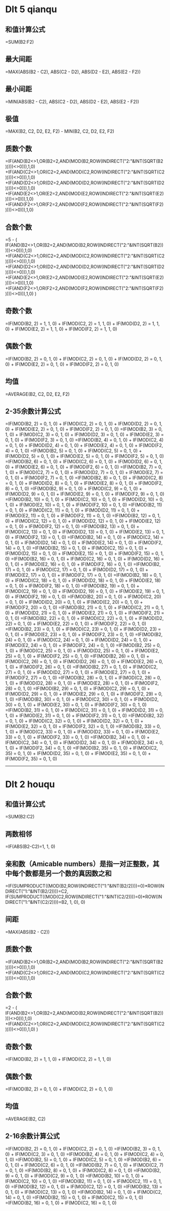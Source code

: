 # Dlt 5 qianqu
## 和值计算公式
=SUM(B2:F2)

## 最大间距
=MAX(ABS(B2 - C2), ABS(C2 - D2), ABS(D2 - E2), ABS(E2 - F2))

## 最小间距
=MIN(ABS(B2 - C2), ABS(C2 - D2), ABS(D2 - E2), ABS(E2 - F2))

## 极值
=MAX(B2, C2, D2, E2, F2) - MIN(B2, C2, D2, E2, F2)

## 质数个数
=IF(AND(B2<>1,OR(B2=2,AND(MOD(B2,ROW(INDIRECT("2:"&INT(SQRT(B2)))))<>0))),1,0)
+IF(AND(C2<>1,OR(C2=2,AND(MOD(C2,ROW(INDIRECT("2:"&INT(SQRT(C2)))))<>0))),1,0)
+IF(AND(D2<>1,OR(D2=2,AND(MOD(D2,ROW(INDIRECT("2:"&INT(SQRT(D2)))))<>0))),1,0)
+IF(AND(E2<>1,OR(E2=2,AND(MOD(E2,ROW(INDIRECT("2:"&INT(SQRT(E2)))))<>0))),1,0)
+IF(AND(F2<>1,OR(F2=2,AND(MOD(F2,ROW(INDIRECT("2:"&INT(SQRT(F2)))))<>0))),1,0)

## 合数个数
=5 - (
 IF(AND(B2<>1,OR(B2=2,AND(MOD(B2,ROW(INDIRECT("2:"&INT(SQRT(B2)))))<>0))),1,0)
+IF(AND(C2<>1,OR(C2=2,AND(MOD(C2,ROW(INDIRECT("2:"&INT(SQRT(C2)))))<>0))),1,0)
+IF(AND(D2<>1,OR(D2=2,AND(MOD(D2,ROW(INDIRECT("2:"&INT(SQRT(D2)))))<>0))),1,0)
+IF(AND(E2<>1,OR(E2=2,AND(MOD(E2,ROW(INDIRECT("2:"&INT(SQRT(E2)))))<>0))),1,0)
+IF(AND(F2<>1,OR(F2=2,AND(MOD(F2,ROW(INDIRECT("2:"&INT(SQRT(F2)))))<>0))),1,0)
)

## 奇数个数
=IF(MOD(B2, 2) = 1, 1, 0) + IF(MOD(C2, 2) = 1, 1, 0) + IF(MOD(D2, 2) = 1, 1, 0) + IF(MOD(E2, 2) = 1, 1, 0) + IF(MOD(F2, 2) = 1, 1, 0)

## 偶数个数
=IF(MOD(B2, 2) = 0, 1, 0) + IF(MOD(C2, 2) = 0, 1, 0) + IF(MOD(D2, 2) = 0, 1, 0) + IF(MOD(E2, 2) = 0, 1, 0) + IF(MOD(F2, 2) = 0, 1, 0)

## 均值
=AVERAGE(B2, C2, D2, E2, F2)

## 

## 2-35余数计算公式

=IF(MOD(B2, 2) = 0, 1, 0) + IF(MOD(C2, 2) = 0, 1, 0) + IF(MOD(D2, 2) = 0, 1, 0) + IF(MOD(E2, 2) = 0, 1, 0) + IF(MOD(F2, 2) = 0, 1, 0)
=IF(MOD(B2, 3) = 0, 1, 0) + IF(MOD(C2, 3) = 0, 1, 0) + IF(MOD(D2, 3) = 0, 1, 0) + IF(MOD(E2, 3) = 0, 1, 0) + IF(MOD(F2, 3) = 0, 1, 0)
=IF(MOD(B2, 4) = 0, 1, 0) + IF(MOD(C2, 4) = 0, 1, 0) + IF(MOD(D2, 4) = 0, 1, 0) + IF(MOD(E2, 4) = 0, 1, 0) + IF(MOD(F2, 4) = 0, 1, 0)
=IF(MOD(B2, 5) = 0, 1, 0) + IF(MOD(C2, 5) = 0, 1, 0) + IF(MOD(D2, 5) = 0, 1, 0) + IF(MOD(E2, 5) = 0, 1, 0) + IF(MOD(F2, 5) = 0, 1, 0)
=IF(MOD(B2, 6) = 0, 1, 0) + IF(MOD(C2, 6) = 0, 1, 0) + IF(MOD(D2, 6) = 0, 1, 0) + IF(MOD(E2, 6) = 0, 1, 0) + IF(MOD(F2, 6) = 0, 1, 0)
=IF(MOD(B2, 7) = 0, 1, 0) + IF(MOD(C2, 7) = 0, 1, 0) + IF(MOD(D2, 7) = 0, 1, 0) + IF(MOD(E2, 7) = 0, 1, 0) + IF(MOD(F2, 7) = 0, 1, 0)
=IF(MOD(B2, 8) = 0, 1, 0) + IF(MOD(C2, 8) = 0, 1, 0) + IF(MOD(D2, 8) = 0, 1, 0) + IF(MOD(E2, 8) = 0, 1, 0) + IF(MOD(F2, 8) = 0, 1, 0)
=IF(MOD(B2, 9) = 0, 1, 0) + IF(MOD(C2, 9) = 0, 1, 0) + IF(MOD(D2, 9) = 0, 1, 0) + IF(MOD(E2, 9) = 0, 1, 0) + IF(MOD(F2, 9) = 0, 1, 0)
=IF(MOD(B2, 10) = 0, 1, 0) + IF(MOD(C2, 10) = 0, 1, 0) + IF(MOD(D2, 10) = 0, 1, 0) + IF(MOD(E2, 10) = 0, 1, 0) + IF(MOD(F2, 10) = 0, 1, 0)
=IF(MOD(B2, 11) = 0, 1, 0) + IF(MOD(C2, 11) = 0, 1, 0) + IF(MOD(D2, 11) = 0, 1, 0) + IF(MOD(E2, 11) = 0, 1, 0) + IF(MOD(F2, 11) = 0, 1, 0)
=IF(MOD(B2, 12) = 0, 1, 0) + IF(MOD(C2, 12) = 0, 1, 0) + IF(MOD(D2, 12) = 0, 1, 0) + IF(MOD(E2, 12) = 0, 1, 0) + IF(MOD(F2, 12) = 0, 1, 0)
=IF(MOD(B2, 13) = 0, 1, 0) + IF(MOD(C2, 13) = 0, 1, 0) + IF(MOD(D2, 13) = 0, 1, 0) + IF(MOD(E2, 13) = 0, 1, 0) + IF(MOD(F2, 13) = 0, 1, 0)
=IF(MOD(B2, 14) = 0, 1, 0) + IF(MOD(C2, 14) = 0, 1, 0) + IF(MOD(D2, 14) = 0, 1, 0) + IF(MOD(E2, 14) = 0, 1, 0) + IF(MOD(F2, 14) = 0, 1, 0)
=IF(MOD(B2, 15) = 0, 1, 0) + IF(MOD(C2, 15) = 0, 1, 0) + IF(MOD(D2, 15) = 0, 1, 0) + IF(MOD(E2, 15) = 0, 1, 0) + IF(MOD(F2, 15) = 0, 1, 0)
=IF(MOD(B2, 16) = 0, 1, 0) + IF(MOD(C2, 16) = 0, 1, 0) + IF(MOD(D2, 16) = 0, 1, 0) + IF(MOD(E2, 16) = 0, 1, 0) + IF(MOD(F2, 16) = 0, 1, 0)
=IF(MOD(B2, 17) = 0, 1, 0) + IF(MOD(C2, 17) = 0, 1, 0) + IF(MOD(D2, 17) = 0, 1, 0) + IF(MOD(E2, 17) = 0, 1, 0) + IF(MOD(F2, 17) = 0, 1, 0)
=IF(MOD(B2, 18) = 0, 1, 0) + IF(MOD(C2, 18) = 0, 1, 0) + IF(MOD(D2, 18) = 0, 1, 0) + IF(MOD(E2, 18) = 0, 1, 0) + IF(MOD(F2, 18) = 0, 1, 0)
=IF(MOD(B2, 19) = 0, 1, 0) + IF(MOD(C2, 19) = 0, 1, 0) + IF(MOD(D2, 19) = 0, 1, 0) + IF(MOD(E2, 19) = 0, 1, 0) + IF(MOD(F2, 19) = 0, 1, 0)
=IF(MOD(B2, 20) = 0, 1, 0) + IF(MOD(C2, 20) = 0, 1, 0) + IF(MOD(D2, 20) = 0, 1, 0) + IF(MOD(E2, 20) = 0, 1, 0) + IF(MOD(F2, 20) = 0, 1, 0)
=IF(MOD(B2, 21) = 0, 1, 0) + IF(MOD(C2, 21) = 0, 1, 0) + IF(MOD(D2, 21) = 0, 1, 0) + IF(MOD(E2, 21) = 0, 1, 0) + IF(MOD(F2, 21) = 0, 1, 0)
=IF(MOD(B2, 22) = 0, 1, 0) + IF(MOD(C2, 22) = 0, 1, 0) + IF(MOD(D2, 22) = 0, 1, 0) + IF(MOD(E2, 22) = 0, 1, 0) + IF(MOD(F2, 22) = 0, 1, 0)
=IF(MOD(B2, 23) = 0, 1, 0) + IF(MOD(C2, 23) = 0, 1, 0) + IF(MOD(D2, 23) = 0, 1, 0) + IF(MOD(E2, 23) = 0, 1, 0) + IF(MOD(F2, 23) = 0, 1, 0)
=IF(MOD(B2, 24) = 0, 1, 0) + IF(MOD(C2, 24) = 0, 1, 0) + IF(MOD(D2, 24) = 0, 1, 0) + IF(MOD(E2, 24) = 0, 1, 0) + IF(MOD(F2, 24) = 0, 1, 0)
=IF(MOD(B2, 25) = 0, 1, 0) + IF(MOD(C2, 25) = 0, 1, 0) + IF(MOD(D2, 25) = 0, 1, 0) + IF(MOD(E2, 25) = 0, 1, 0) + IF(MOD(F2, 25) = 0, 1, 0)
=IF(MOD(B2, 26) = 0, 1, 0) + IF(MOD(C2, 26) = 0, 1, 0) + IF(MOD(D2, 26) = 0, 1, 0) + IF(MOD(E2, 26) = 0, 1, 0) + IF(MOD(F2, 26) = 0, 1, 0)
=IF(MOD(B2, 27) = 0, 1, 0) + IF(MOD(C2, 27) = 0, 1, 0) + IF(MOD(D2, 27) = 0, 1, 0) + IF(MOD(E2, 27) = 0, 1, 0) + IF(MOD(F2, 27) = 0, 1, 0)
=IF(MOD(B2, 28) = 0, 1, 0) + IF(MOD(C2, 28) = 0, 1, 0) + IF(MOD(D2, 28) = 0, 1, 0) + IF(MOD(E2, 28) = 0, 1, 0) + IF(MOD(F2, 28) = 0, 1, 0)
=IF(MOD(B2, 29) = 0, 1, 0) + IF(MOD(C2, 29) = 0, 1, 0) + IF(MOD(D2, 29) = 0, 1, 0) + IF(MOD(E2, 29) = 0, 1, 0) + IF(MOD(F2, 29) = 0, 1, 0)
=IF(MOD(B2, 30) = 0, 1, 0) + IF(MOD(C2, 30) = 0, 1, 0) + IF(MOD(D2, 30) = 0, 1, 0) + IF(MOD(E2, 30) = 0, 1, 0) + IF(MOD(F2, 30) = 0, 1, 0)
=IF(MOD(B2, 31) = 0, 1, 0) + IF(MOD(C2, 31) = 0, 1, 0) + IF(MOD(D2, 31) = 0, 1, 0) + IF(MOD(E2, 31) = 0, 1, 0) + IF(MOD(F2, 31) = 0, 1, 0)
=IF(MOD(B2, 32) = 0, 1, 0) + IF(MOD(C2, 32) = 0, 1, 0) + IF(MOD(D2, 32) = 0, 1, 0) + IF(MOD(E2, 32) = 0, 1, 0) + IF(MOD(F2, 32) = 0, 1, 0)
=IF(MOD(B2, 33) = 0, 1, 0) + IF(MOD(C2, 33) = 0, 1, 0) + IF(MOD(D2, 33) = 0, 1, 0) + IF(MOD(E2, 33) = 0, 1, 0) + IF(MOD(F2, 33) = 0, 1, 0)
=IF(MOD(B2, 34) = 0, 1, 0) + IF(MOD(C2, 34) = 0, 1, 0) + IF(MOD(D2, 34) = 0, 1, 0) + IF(MOD(E2, 34) = 0, 1, 0) + IF(MOD(F2, 34) = 0, 1, 0)
=IF(MOD(B2, 35) = 0, 1, 0) + IF(MOD(C2, 35) = 0, 1, 0) + IF(MOD(D2, 35) = 0, 1, 0) + IF(MOD(E2, 35) = 0, 1, 0) + IF(MOD(F2, 35) = 0, 1, 0)

**********************************************************************************************************************************
# Dlt 2 houqu
## 和值计算公式
=SUM(B2:C2)

## 两数相邻
=IF(ABS(B2-C2)=1, 1, 0)

## 亲和数（Amicable numbers）是指一对正整数，其中每个数都是另一个数的真因数之和
=IF(SUMPRODUCT((MOD(B2,ROW(INDIRECT("1:"&INT(B2/2))))=0)*ROW(INDIRECT("1:"&INT(B2/2))))=C2, IF(SUMPRODUCT((MOD(C2,ROW(INDIRECT("1:"&INT(C2/2))))=0)*ROW(INDIRECT("1:"&INT(C2/2))))=B2, 1, 0), 0)

## 间距
=MAX(ABS(B2 - C2))

## 质数个数
=IF(AND(B2<>1,OR(B2=2,AND(MOD(B2,ROW(INDIRECT("2:"&INT(SQRT(B2)))))<>0))),1,0)
+IF(AND(C2<>1,OR(C2=2,AND(MOD(C2,ROW(INDIRECT("2:"&INT(SQRT(C2)))))<>0))),1,0)

## 合数个数
=2 - (
 IF(AND(B2<>1,OR(B2=2,AND(MOD(B2,ROW(INDIRECT("2:"&INT(SQRT(B2)))))<>0))),1,0)
+IF(AND(C2<>1,OR(C2=2,AND(MOD(C2,ROW(INDIRECT("2:"&INT(SQRT(C2)))))<>0))),1,0)
)

## 奇数个数
=IF(MOD(B2, 2) = 1, 1, 0) + IF(MOD(C2, 2) = 1, 1, 0)

## 偶数个数
=IF(MOD(B2, 2) = 0, 1, 0) + IF(MOD(C2, 2) = 0, 1, 0)

## 均值
=AVERAGE(B2, C2)

## 2-16余数计算公式

=IF(MOD(B2, 2) = 0, 1, 0) + IF(MOD(C2, 2) = 0, 1, 0)
=IF(MOD(B2, 3) = 0, 1, 0) + IF(MOD(C2, 3) = 0, 1, 0)
=IF(MOD(B2, 4) = 0, 1, 0) + IF(MOD(C2, 4) = 0, 1, 0)
=IF(MOD(B2, 5) = 0, 1, 0) + IF(MOD(C2, 5) = 0, 1, 0)
=IF(MOD(B2, 6) = 0, 1, 0) + IF(MOD(C2, 6) = 0, 1, 0)
=IF(MOD(B2, 7) = 0, 1, 0) + IF(MOD(C2, 7) = 0, 1, 0)
=IF(MOD(B2, 8) = 0, 1, 0) + IF(MOD(C2, 8) = 0, 1, 0)
=IF(MOD(B2, 9) = 0, 1, 0) + IF(MOD(C2, 9) = 0, 1, 0)
=IF(MOD(B2, 10) = 0, 1, 0) + IF(MOD(C2, 10) = 0, 1, 0)
=IF(MOD(B2, 11) = 0, 1, 0) + IF(MOD(C2, 11) = 0, 1, 0)
=IF(MOD(B2, 12) = 0, 1, 0) + IF(MOD(C2, 12) = 0, 1, 0)
=IF(MOD(B2, 13) = 0, 1, 0) + IF(MOD(C2, 13) = 0, 1, 0)
=IF(MOD(B2, 14) = 0, 1, 0) + IF(MOD(C2, 14) = 0, 1, 0)
=IF(MOD(B2, 15) = 0, 1, 0) + IF(MOD(C2, 15) = 0, 1, 0)
=IF(MOD(B2, 16) = 0, 1, 0) + IF(MOD(C2, 16) = 0, 1, 0)











